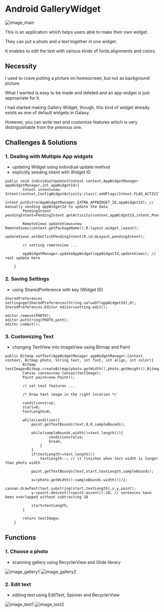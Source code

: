 # Android GalleryWidget
![image_main](GalleryWidget_sample6.PNG)

This is an application which helps users able to make their own widget. 

They can put a photo and a text together in one widget. 

It enables to edit the text with various kinds of fonts,alignments and colors.

## Necessity

I used to crave putting a picture on homescreen, but not as background picture. 

What I wanted is easy to be made and deleted and an app widget is just appropriate for it. 

I had started making Gallery Widget, though, this kind of widget already exists as one of default widgets in Galaxy. 

However, you can write text and customize features which is very distinguishable from the previous one. 

## Challenges & Solutions

### 1. Dealing with Multiple App widgets 
* updating Widget using individual update method
* explicitly sending intent with Widget ID
<pre><code>public void individualUpdate(Context context,AppWidgetManager appWidgetManager,int appWidgetId){
        Intent intent=new Intent(context,ConfigWidgetActivity.class).addFlags(Intent.FLAG_ACTIVITY_SINGLE_TOP);
        intent.putExtra(AppWidgetManager.EXTRA_APPWIDGET_ID,appWidgetId); // manually sending appWidgetId to update the data
        PendingIntent pendingIntent=PendingIntent.getActivity(context,appWidgetId,intent,PendingIntent.FLAG_UPDATE_CURRENT);

        RemoteViews updateViews=new RemoteViews(context.getPackageName(),R.layout.widget_layout);
        updateViews.setOnClickPendingIntent(R.id.mLayout,pendingIntent);

        // setting remoteview ...

        appWidgetManager.updateAppWidget(appWidgetId,updateViews); // real update here

    }
</code></pre>
### 2. Saving Settings 
* using SharedPreference with key (Widget ID)
<pre><code>SharedPreferences setting=getSharedPreferences(String.valueOf(appWidgetId),0);
SharedPreferences.Editor editor=setting.edit();

editor.remove(PHOTO);
editor.putString(PHOTO,path);
editor.commit();
</code></pre>

### 3. Customizing Text 
* changing TextView into ImageView using Bitmap and Paint
<pre><code>public Bitmap setText(AppWidgetManager appWidgetManager,Context context, Bitmap photo, String text, int font, int align, int color){
        Bitmap textImage=Bitmap.createBitmap(photo.getWidth(),photo.getHeight(),Bitmap.Config.ARGB_8888);
        Canvas canvas=new Canvas(textImage);
        Paint paint=new Paint();
        
        // set text features ...
        
        /* Draw text image in the right location */

        condition=true;
        start=0;
        textLength=0;

        while(condition){
            paint.getTextBounds(text,0,0,sampleBounds);

            while(sampleBounds.width()<photo.getWidth()){ //
                textLength++;
                paint.getTextBounds(text,start,textLength,sampleBounds);
                if(textLength>=text.length()){
                    condition=false;
                    break;
                }
            }
            if(textLength!=text.length())
                textLength--; // it finishes when text width is longer than photo width

            paint.getTextBounds(text,start,textLength,sampleBounds);

            x=(photo.getWidth()-sampleBounds.width())/2;
            canvas.drawText(text.substring(start,textLength),x,y,paint);
            y-=paint.descent()+paint.ascent()-10; // sentences have been overlapped without subtracting 10

            start=textLength;
        }
        
        return textImage;
    }
</code></pre>

## Functions

### 1. Choose a photo
* scanning gallery using RecyclerView and Glide library

![image_gallery1](GalleryWidget_sample.PNG)
![image_gallery2](GalleryWidget_sample1.PNG)

### 2. Edit text
* editing text using EditText, Spinner and RecyclerView

![image_text1](GalleryWidget_sample2.PNG)
![image_text2](GalleryWidget_sample3.PNG)





